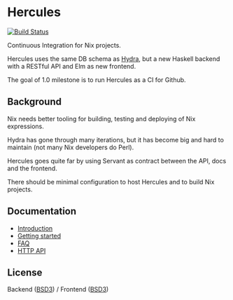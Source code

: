 # Hercules

[![Build Status](https://travis-ci.org/hercules-ci/hercules.svg?branch=master)](https://travis-ci.org/hercules-ci/hercules)

Continuous Integration for Nix projects.

Hercules uses the same DB schema as [Hydra](http://www.nixos.org/hydra/),
but a new Haskell backend with a RESTful API and Elm as new frontend.

The goal of 1.0 milestone is to run Hercules as a CI for Github.

## Background

Nix needs better tooling for building, testing and deploying of Nix expressions.

Hydra has gone through many iterations, but it has become big and
hard to maintain (not many Nix developers do Perl).

Hercules goes quite far by using Servant as contract between the API,
docs and the frontend.

There should be minimal configuration to host Hercules and to
build Nix projects.

## Documentation

- [Introduction](http://hercules-ci.s3-website-us-west-2.amazonaws.com/)
- [Getting started](http://hercules-ci.s3-website-us-west-2.amazonaws.com/getting-started.html)
- [FAQ](http://hercules-ci.s3-website-us-west-2.amazonaws.com/faq.html)
- [HTTP API](http://hercules-ci.s3-website-us-west-2.amazonaws.com/api.html)

## License

Backend ([BSD3](backend/LICENSE)) / Frontend ([BSD3](frontend/elm-package.json))
